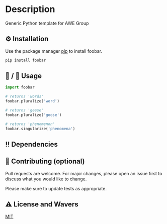 # Description
Generic Python template for AWE Group

## :gear: Installation

Use the package manager [pip](https://pip.pypa.io/en/stable/) to install foobar.

```bash
pip install foobar
```

## :running: / :eyes: Usage

```python
import foobar

# returns 'words'
foobar.pluralize('word')

# returns 'geese'
foobar.pluralize('goose')

# returns 'phenomenon'
foobar.singularize('phenomena')
```

## :bangbang: Dependencies 

## :wave: Contributing (optional)

Pull requests are welcome. For major changes, please open an issue first
to discuss what you would like to change.

Please make sure to update tests as appropriate.

## :warning: License and Wavers

[MIT](https://choosealicense.com/licenses/mit/)

